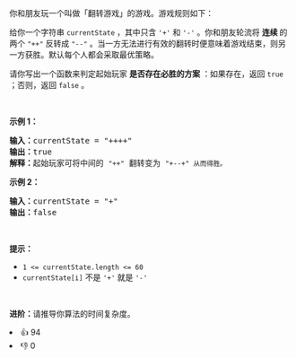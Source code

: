 <p>你和朋友玩一个叫做「翻转游戏」的游戏。游戏规则如下：</p>

<p>给你一个字符串 <code>currentState</code> ，其中只含 <code>'+'</code> 和 <code>'-'</code> 。你和朋友轮流将&nbsp;<strong>连续 </strong>的两个&nbsp;<code>"++"</code>&nbsp;反转成&nbsp;<code>"--"</code> 。当一方无法进行有效的翻转时便意味着游戏结束，则另一方获胜。默认每个人都会采取最优策略。</p>

<p>请你写出一个函数来判定起始玩家 <strong>是否存在必胜的方案</strong> ：如果存在，返回 <code>true</code> ；否则，返回 <code>false</code> 。</p>
&nbsp;

<p><strong>示例 1：</strong></p>

<pre>
<strong>输入：</strong>currentState = "++++"
<strong>输出：</strong>true
<strong>解释：</strong>起始玩家可将中间的 <code>"++"</code> 翻转变为 <code>"+--+" 从而得胜。</code></pre>

<p><strong>示例 2：</strong></p>

<pre>
<strong>输入：</strong>currentState = "+"
<strong>输出：</strong>false
</pre>

<p>&nbsp;</p>

<p><strong>提示：</strong></p>

<ul>
	<li><code>1 &lt;= currentState.length &lt;= 60</code></li>
	<li><code>currentState[i]</code> 不是 <code>'+'</code> 就是 <code>'-'</code></li>
</ul>

<p>&nbsp;</p>

<p><strong>进阶：</strong>请推导你算法的时间复杂度。</p>
<div><li>👍 94</li><li>👎 0</li></div>